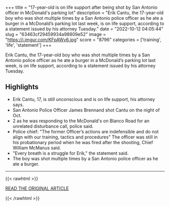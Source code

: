 +++
title = "17-year-old is on life support after being shot by San Antonio officer in McDonald's parking lot"
description = "Erik Cantu, the 17-year-old boy who was shot multiple times by a San Antonio police officer as he ate a burger in a McDonald’s parking lot last week, is on life support, according to a statement issued by his attorney Tuesday."
date = "2022-10-12 04:05:44"
slug = "63463cf29459934a98809e52"
image = "https://i.imgur.com/KFpAWv6.jpg"
score = "8796"
categories = ['training', 'life', 'statement']
+++

Erik Cantu, the 17-year-old boy who was shot multiple times by a San Antonio police officer as he ate a burger in a McDonald’s parking lot last week, is on life support, according to a statement issued by his attorney Tuesday.

## Highlights

- Erik Cantu, 17, is still unconscious and is on life support, his attorney says.
- San Antonio Police Officer James Brennand shot Cantu on the night of Oct.
- 2 as he was responding to the McDonald's on Blanco Road for an unrelated disturbance call, police said.
- Police chief: "The former Officer’s actions are indefensible and do not align with our training, tactics and procedures" The officer was still in his probationary period when he was fired after the shooting, Chief William McManus said.
- "Every breath is a struggle for Erik," the statement said.
- The boy was shot multiple times by a San Antonio police officer as he ate a burger.

---

{{< rawhtml >}}
  <p class="article-category">
    <a target="_blank" href="https://www.nbcnews.com/news/us-news/17-year-old-life-support-shot-san-antonio-officer-mcdonalds-parking-lo-rcna51689">READ THE ORIGINAL ARTICLE</a>
  </p>
{{< /rawhtml >}}
